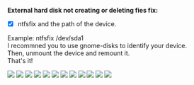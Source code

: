 
**External hard disk not creating or deleting fies fix:** 
- [x] ntfsfix and the path of the device. 

Example: ntfsfix /dev/sda1 <br />
I recommned you to use gnome-disks to identify your device. <br />
Then, unmount the device and remount it. <br />
That's it! <br />

![](https://i.imgur.com/JbuStNB.png)
![](https://i.imgur.com/Fcmdw5P.png)
![](https://i.imgur.com/KaF9mIg.png)
![](https://i.imgur.com/k1cw6xq.png)
![](https://i.imgur.com/gElFAuo.png)
![](https://i.imgur.com/QDNSXql.png)
![](https://i.imgur.com/tqm6RNL.png)
![](https://i.imgur.com/wAa7ULz.png)
![](https://i.imgur.com/RPk6N9Z.png)
![](https://i.imgur.com/RAz9gJa.png)
![](https://i.imgur.com/c9ip84U.png)
![](https://i.imgur.com/6nIFvB0.png)

